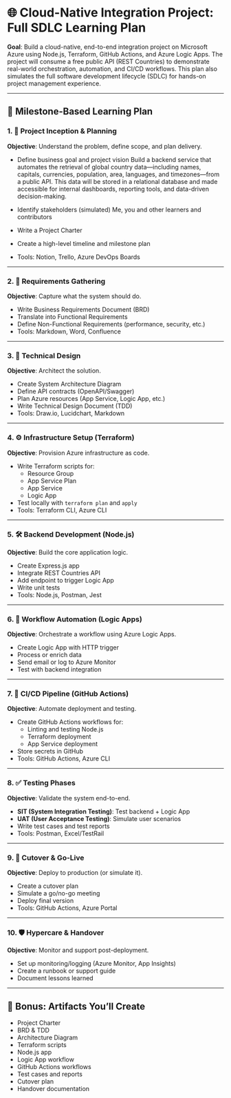 # 🌐 Cloud-Native Integration Project: Full SDLC Learning Plan

**Goal**: Build a cloud-native, end-to-end integration project on Microsoft Azure using Node.js, Terraform, GitHub Actions, and Azure Logic Apps. The project will consume a free public API (REST Countries) to demonstrate real-world orchestration, automation, and CI/CD workflows. This plan also simulates the full software development lifecycle (SDLC) for hands-on project management experience.

---

## 📌 Milestone-Based Learning Plan

### 1. 🧭 Project Inception & Planning
**Objective**: Understand the problem, define scope, and plan delivery.

- Define business goal and project vision
     Build a backend service that automates the retrieval of global country data—including names, capitals, currencies, population, area, languages, and timezones—from a public API. This data will be stored in a relational database and made accessible for internal dashboards, reporting tools, and data-driven decision-making.

- Identify stakeholders (simulated)
    Me, you and other learners and contributors
  
- Write a Project Charter
- Create a high-level timeline and milestone plan
- Tools: Notion, Trello, Azure DevOps Boards

---

### 2. 📝 Requirements Gathering
**Objective**: Capture what the system should do.

- Write Business Requirements Document (BRD)
- Translate into Functional Requirements
- Define Non-Functional Requirements (performance, security, etc.)
- Tools: Markdown, Word, Confluence

---

### 3. 🧱 Technical Design
**Objective**: Architect the solution.

- Create System Architecture Diagram
- Define API contracts (OpenAPI/Swagger)
- Plan Azure resources (App Service, Logic App, etc.)
- Write Technical Design Document (TDD)
- Tools: Draw.io, Lucidchart, Markdown

---

### 4. ⚙️ Infrastructure Setup (Terraform)
**Objective**: Provision Azure infrastructure as code.

- Write Terraform scripts for:
  - Resource Group
  - App Service Plan
  - App Service
  - Logic App
- Test locally with `terraform plan` and `apply`
- Tools: Terraform CLI, Azure CLI

---

### 5. 🛠️ Backend Development (Node.js)
**Objective**: Build the core application logic.

- Create Express.js app
- Integrate REST Countries API
- Add endpoint to trigger Logic App
- Write unit tests
- Tools: Node.js, Postman, Jest

---

### 6. 🔄 Workflow Automation (Logic Apps)
**Objective**: Orchestrate a workflow using Azure Logic Apps.

- Create Logic App with HTTP trigger
- Process or enrich data
- Send email or log to Azure Monitor
- Test with backend integration

---

### 7. 🚀 CI/CD Pipeline (GitHub Actions)
**Objective**: Automate deployment and testing.

- Create GitHub Actions workflows for:
  - Linting and testing Node.js
  - Terraform deployment
  - App Service deployment
- Store secrets in GitHub
- Tools: GitHub Actions, Azure CLI

---

### 8. ✅ Testing Phases
**Objective**: Validate the system end-to-end.

- **SIT (System Integration Testing)**: Test backend + Logic App
- **UAT (User Acceptance Testing)**: Simulate user scenarios
- Write test cases and test reports
- Tools: Postman, Excel/TestRail

---

### 9. 🚦 Cutover & Go-Live
**Objective**: Deploy to production (or simulate it).

- Create a cutover plan
- Simulate a go/no-go meeting
- Deploy final version
- Tools: GitHub Actions, Azure Portal

---

### 10. 🛡️ Hypercare & Handover
**Objective**: Monitor and support post-deployment.

- Set up monitoring/logging (Azure Monitor, App Insights)
- Create a runbook or support guide
- Document lessons learned

---

## 📁 Bonus: Artifacts You’ll Create

- Project Charter
- BRD & TDD
- Architecture Diagram
- Terraform scripts
- Node.js app
- Logic App workflow
- GitHub Actions workflows
- Test cases and reports
- Cutover plan
- Handover documentation

